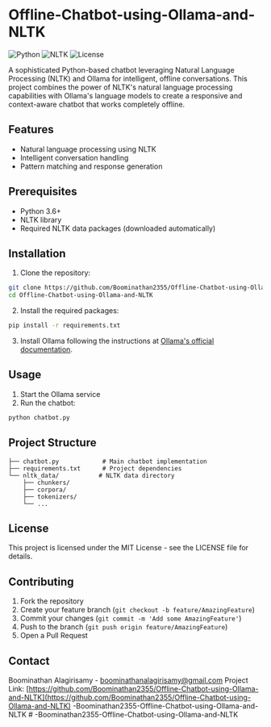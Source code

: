 # Offline-Chatbot-using-Ollama-and-NLTK

![Python](https://img.shields.io/badge/python-3.6+-blue.svg)
![NLTK](https://img.shields.io/badge/NLTK-3.8-green.svg)
![License](https://img.shields.io/badge/license-MIT-blue.svg)

A sophisticated Python-based chatbot leveraging Natural Language Processing (NLTK) and Ollama for intelligent, offline conversations. This project combines the power of NLTK's natural language processing capabilities with Ollama's language models to create a responsive and context-aware chatbot that works completely offline.

## Features

- Natural language processing using NLTK
- Intelligent conversation handling
- Pattern matching and response generation

## Prerequisites

- Python 3.6+
- NLTK library
- Required NLTK data packages (downloaded automatically)

## Installation

1. Clone the repository:
```bash
git clone https://github.com/Boominathan2355/Offline-Chatbot-using-Ollama-and-NLTK.git
cd Offline-Chatbot-using-Ollama-and-NLTK
```

2. Install the required packages:
```bash
pip install -r requirements.txt
```

3. Install Ollama following the instructions at [Ollama's official documentation](https://ollama.ai/download).

## Usage

1. Start the Ollama service
2. Run the chatbot:
```bash
python chatbot.py
```

## Project Structure

```
├── chatbot.py            # Main chatbot implementation
├── requirements.txt      # Project dependencies
└── nltk_data/           # NLTK data directory
    ├── chunkers/
    ├── corpora/
    ├── tokenizers/
    └── ...
```

## License

This project is licensed under the MIT License - see the LICENSE file for details.

## Contributing

1. Fork the repository
2. Create your feature branch (`git checkout -b feature/AmazingFeature`)
3. Commit your changes (`git commit -m 'Add some AmazingFeature'`)
4. Push to the branch (`git push origin feature/AmazingFeature`)
5. Open a Pull Request

## Contact

Boominathan Alagirisamy - [boominathanalagirisamy@gmail.com](mailto:boominathanalagirisamy@gmail.com)
Project Link: [https://github.com/Boominathan2355/Offline-Chatbot-using-Ollama-and-NLTK](https://github.com/Boominathan2355/Offline-Chatbot-using-Ollama-and-NLTK)   - B o o m i n a t h a n 2 3 5 5 - O f f l i n e - C h a t b o t - u s i n g - O l l a m a - a n d - N L T K 
 
 #   - B o o m i n a t h a n 2 3 5 5 - O f f l i n e - C h a t b o t - u s i n g - O l l a m a - a n d - N L T K  
 